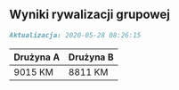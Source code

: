 ## Wyniki rywalizacji grupowej

```markdown
Aktualizacja: 2020-05-28 08:26:15
```

Drużyna A | Drużyna B
------------ | -------------
 9015 KM | 8811 KM